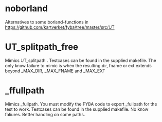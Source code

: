 noborland
=========
Alternatives to some borland-functions in https://github.com/kartverket/fyba/tree/master/src/UT


UT\_splitpath\_free
=================
Mimics UT_splitpath . 
Testcases can be found in the supplied makefile.
The only know failure to mimic is when the resulting dir,
fname or ext extends beyond \_MAX\_DIR, \_MAX\_FNAME and  \_MAX\_EXT

_ffullpath
==========
Mimics _fullpath. You must modify the FYBA code 
to export _fullpath for the test to work.
Testcases can be found in the supplied makefile.
No know faliures. Better handling on some paths.
